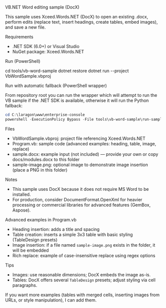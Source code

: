 VB.NET Word editing sample (DocX)

This sample uses Xceed.Words.NET (DocX) to open an existing .docx, perform edits (replace text, insert headings, create tables, embed images), and save a new file.

Requirements
- .NET SDK (6.0+) or Visual Studio
- NuGet package: Xceed.Words.NET

Run (PowerShell)

cd tools/vb-word-sample
dotnet restore
dotnet run --project VbWordSample.vbproj

Run with automatic fallback (PowerShell wrapper)

From repository root you can run the wrapper which will attempt to run the VB sample if the .NET SDK is available, otherwise it will run the Python fallback:

```powershell
cd C:\laragon\www\enterprise-console
powershell -ExecutionPolicy Bypass -File tools\vb-word-sample\run-sample.ps1
```

Files
- VbWordSample.vbproj: project file referencing Xceed.Words.NET
- Program.vb: sample code (advanced examples: heading, table, image, replace)
- sample.docx: example input (not included) — provide your own or copy docs/modules.docx to this folder
- sample-image.png: optional image to demonstrate image insertion (place a PNG in this folder)

Notes
- This sample uses DocX because it does not require MS Word to be installed.
- For production, consider DocumentFormat.OpenXml for heavier processing or commercial libraries for advanced features (GemBox, Aspose).

Advanced examples in Program.vb
- Heading insertion: adds a title and spacing
- Table creation: inserts a simple 3x3 table with basic styling (TableDesign presets)
- Image insertion: if a file named `sample-image.png` exists in the folder, it will be embedded
- Rich replace: example of case-insensitive replace using regex options

Tips
- Images: use reasonable dimensions; DocX embeds the image as-is.
- Tables: DocX offers several `TableDesign` presets; adjust styling via cell paragraphs.

If you want more examples (tables with merged cells, inserting images from URLs, or style manipulation), I can add them.
